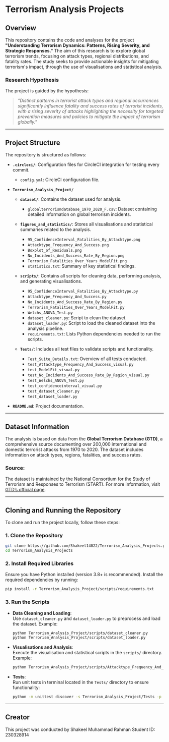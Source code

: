 # Terrorism Analysis Projects

## Overview

This repository contains the code and analyses for the project **"Understanding Terrorism Dynamics: Patterns, Rising Severity, and Strategic Responses."** The aim of this research is to explore global terrorism trends, focusing on attack types, regional distributions, and fatality rates. The study seeks to provide actionable insights for mitigating terrorism's impact, through the use of visualisations and statistical analysis.

### Research Hypothesis

The project is guided by the hypothesis:
> *"Distinct patterns in terrorist attack types and regional occurrences significantly influence fatality and success rates of terrorist incidents, with a rising severity of attacks highlighting the necessity for targeted prevention measures and policies to mitigate the impact of terrorism globally."*

---

## Project Structure

The repository is structured as follows:

- **`.circleci/`**: Configuration files for CircleCI integration for testing every commit.
  - `config.yml`: CircleCI configuration file.

- **`Terrorism_Analysis_Project/`**
  - **`dataset/`**: Contains the dataset used for analysis.
    - `globalterrorismdatabase_1970_2020_F.csv`: Dataset containing detailed information on global terrorism incidents.

  - **`figures_and_statistics/`**: Stores all visualisations and statistical summaries related to the analysis.
    - `95_ConfidenceInterval_Fatalities_By_Attacktype.png`
    - `Attacktype_Frequency_And_Success.png`
    - `Boxplot_of_Residuals.png`
    - `No_Incidents_And_Success_Rate_By_Region.png`
    - `Terrorism_Fatalities_Over_Years_ModelFit.png`
    - `statistics.txt`: Summary of key statistical findings.

  - **`scripts/`**: Contains all scripts for cleaning data, performing analysis, and generating visualisations.
    - `95_ConfidenceInterval_Fatalities_By_Attacktype.py`
    - `Attacktype_Frequency_And_Success.py`
    - `No_Incidents_And_Success_Rate_By_Region.py`
    - `Terrorism_Fatalities_Over_Years_ModelFit.py`
    - `Welchs_ANOVA_Test.py`
    - `dataset_cleaner.py`: Script to clean the dataset.
    - `dataset_loader.py`: Script to load the cleaned dataset into the analysis pipeline.
    - `requirements.txt`: Lists Python dependencies needed to run the scripts.

  - **`Tests/`**: Includes all test files to validate scripts and functionality.
    - `Test_Suite_Details.txt`: Overview of all tests conducted.
    - `test_Attacktype_Frequency_And_Success_visual.py`
    - `test_ModelFit_visual.py`
    - `test_No_Incidents_And_Success_Rate_By_Region_visual.py`
    - `test_Welchs_ANOVA_Test.py`
    - `test_confidenceinterval_visual.py`
    - `test_dataset_cleaner.py`
    - `test_dataset_loader.py`

- **`README.md`**: Project documentation.

---

## Dataset Information

The analysis is based on data from the **Global Terrorism Database (GTD)**, a comprehensive source documenting over 200,000 international and domestic terrorist attacks from 1970 to 2020. The dataset includes information on attack types, regions, fatalities, and success rates.

### Source: 
The dataset is maintained by the National Consortium for the Study of Terrorism and Responses to Terrorism (START). For more information, visit [GTD’s official page](https://www.start.umd.edu/research-projects/global-terrorism-database-gtd).

---

## Cloning and Running the Repository

To clone and run the project locally, follow these steps:

### 1. Clone the Repository
```bash
git clone https://github.com/Shakeel14022/Terrorism_Analysis_Projects.git
cd Terrorism_Analysis_Projects
```

### 2. Install Required Libraries
Ensure you have Python installed (version 3.8+ is recommended). Install the required dependencies by running:
```bash
pip install -r Terrorism_Analysis_Project/scripts/requirements.txt
```

### 3. Run the Scripts
- **Data Cleaning and Loading**:  
  Use `dataset_cleaner.py` and `dataset_loader.py` to preprocess and load the dataset. Example:
  ```bash
  python Terrorism_Analysis_Project/scripts/dataset_cleaner.py
  python Terrorism_Analysis_Project/scripts/dataset_loader.py
  ```

- **Visualisations and Analysis**:  
  Execute the visualisation and statistical scripts in the `scripts/` directory. Example:
  ```bash
  python Terrorism_Analysis_Project/scripts/Attacktype_Frequency_And_Success.py
  ```

- **Tests**:  
  Run unit tests in terminal located in the `Tests/` directory to ensure functionality:
  ```bash
  python -m unittest discover -s Terrorism_Analysis_Project/Tests -p "*.py" -t Terrorism_Analysis_Project
  ```

---

## Creator
This project was conducted by Shakeel Muhammad Rahman
Student ID: 230328914
